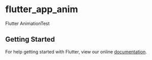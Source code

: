 # flutter_app_anim

Flutter AnimationTest

## Getting Started

For help getting started with Flutter, view our online
[documentation](https://flutter.io/).
